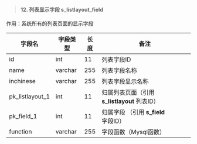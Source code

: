 > #### 12. 列表显示字段 s_listlayout_field

作用：系统所有的列表页面的显示字段

| 字段名          | 字段类型 | 长度 | 备注                                         |
| --------------- | -------- | ---- | -------------------------------------------- |
| id              | int      | 11   | 列表字段ID                                   |
| name            | varchar  | 255  | 列表字段名称                                 |
| inchinese       | varchar  | 255  | 列表字段显示名称                             |
| pk_listlayout_1 | int      | 11   | 归属列表页面（引用 **s_listlayout** 列表ID） |
| pk_field_1      | int      | 11   | 归属字段 （引用 **s_field** 字段ID）         |
| function        | varchar  | 255  | 字段函数（Mysql函数）                        |